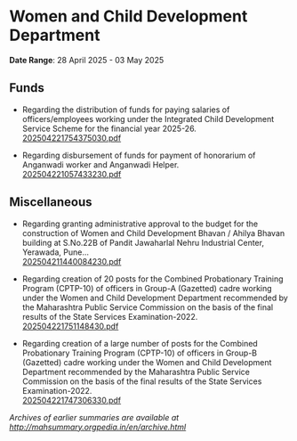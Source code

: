 # Women and Child Development Department

**Date Range**: 28 April 2025 - 03 May 2025


## Funds
- Regarding the distribution of funds for paying salaries of officers/employees working under the Integrated Child Development Service Scheme for the financial year 2025-26.\
  [202504221754375030.pdf](https://gr.maharashtra.gov.in/Site/Upload/Government%20Resolutions/English/202504221754375030.pdf)

- Regarding disbursement of funds for payment of honorarium of Anganwadi worker and Anganwadi Helper.\
  [202504221057433230.pdf](https://gr.maharashtra.gov.in/Site/Upload/Government%20Resolutions/English/202504221057433230.pdf)

## Miscellaneous
- Regarding granting administrative approval to the budget for the construction of Women and Child Development Bhavan / Ahilya Bhavan building at S.No.22B of Pandit Jawaharlal Nehru Industrial Center, Yerawada, Pune...\
  [202504211440084230.pdf](https://gr.maharashtra.gov.in/Site/Upload/Government%20Resolutions/English/202504211440084230.pdf)

- Regarding creation of 20 posts for the Combined Probationary Training Program (CPTP-10) of officers in Group-A (Gazetted) cadre working under the Women and Child Development Department recommended by the Maharashtra Public Service Commission on the basis of the final results of the State Services Examination-2022.\
  [202504221751148430.pdf](https://gr.maharashtra.gov.in/Site/Upload/Government%20Resolutions/English/202504221751148430.pdf)

- Regarding creation of a large number of posts for the Combined Probationary Training Program (CPTP-10) of officers in Group-B (Gazetted) cadre working under the Women and Child Development Department recommended by the Maharashtra Public Service Commission on the basis of the final results of the State Services Examination-2022.\
  [202504221747306330.pdf](https://gr.maharashtra.gov.in/Site/Upload/Government%20Resolutions/English/202504221747306330.pdf)


*Archives of earlier summaries are available at http://mahsummary.orgpedia.in/en/archive.html*